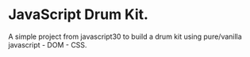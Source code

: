 # JavaScript Drum Kit. 
A simple project from javascript30 to build a drum kit using pure/vanilla javascript - DOM - CSS.
